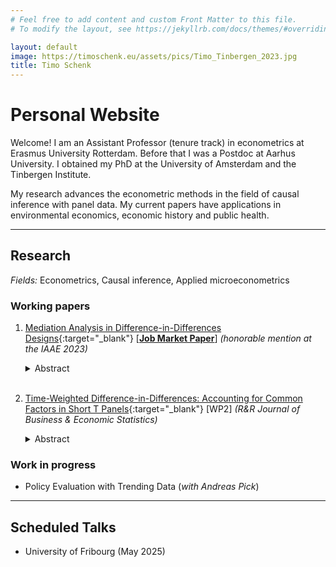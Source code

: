 ```yaml
---
# Feel free to add content and custom Front Matter to this file.
# To modify the layout, see https://jekyllrb.com/docs/themes/#overriding-theme-defaults

layout: default
image: https://timoschenk.eu/assets/pics/Timo_Tinbergen_2023.jpg
title: Timo Schenk
---
```


# Personal Website

Welcome! I am an Assistant Professor (tenure track) in econometrics at Erasmus University Rotterdam. Before that I was a Postdoc at Aarhus University. I obtained my PhD at the University of Amsterdam and the Tinbergen Institute.

My research advances the econometric methods in the field of causal inference with panel data.
My current papers have applications in environmental economics, economic history and public health.

---

## Research

*Fields:* Econometrics, Causal inference, Applied microeconometrics

### Working papers

1. [Mediation Analysis in Difference-in-Differences Designs](https://drive.google.com/file/d/130-EkbrX10qEfPcEJa-mZc1i5pk4P94o/view?usp=drive_link){:target="_blank"} [**<ins>Job Market Paper</ins>**] *(honorable mention at the IAAE 2023)*
    <details>
	    <summary>Abstract  </summary>  
        <small>
        This paper develops strategies to understand the mechanisms behind treatment effects in difference-in-differences (DiD) designs. 
        Building on concepts from mediation analysis, I present identification strategies for the part of the average treatment effect that is caused by the treatment affecting a mediating variable. 
        The sequential DiD approach requires additional parallel trend assumptions, a restriction on the mediator effect heterogeneity, and monotonicity of the treatment effect on the mediator. 
        To avoid some of these restrictions, I present a two-sample approach, which includes results from other studies. 
        I propose robust inference procedures on the proportion of the total effect a particular channel can explain. 
        I revisit two empirical studies to show how researchers can use these approaches in practice.  
        </small>
    </details><br>

2. [Time-Weighted Difference-in-Differences: Accounting for Common Factors in Short T Panels](https://papers.tinbergen.nl/23004.pdf){:target="_blank"} [WP2] *(R&R Journal of Business & Economic Statistics)*
    <details>
	    <summary>Abstract</summary>  
       <small>
      I propose a time-weighted difference-in-differences (TWDID) estimation approach that is robust against time-varying common factors in short T panels. Time weighting substantially reduces both bias and variance compared to an unweighted DID estimator through balancing the pre-treatment and post-treatment factors. To conduct valid inference on the average treatment effect, I develop a correction term that adjusts conventional standard errors for the presence of weight estimation uncertainty. Revisiting a study on the effect of a cap-and-trade program on NOx emissions, TWDID estimation reduces the standard errors of the estimated treatment effect by 10% compared to a conventional DID approach.  
       </small>
    </details>

### Work in progress

- Policy Evaluation with Trending Data (*with Andreas Pick*)
  
---

## Scheduled Talks

-  University of Fribourg (May 2025)
  